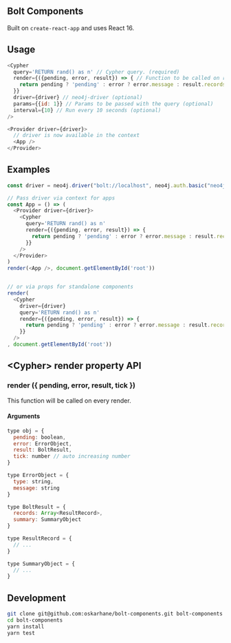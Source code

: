 ## Bolt Components

Built on `create-react-app` and uses React 16.

## Usage

```javascript
<Cypher
  query='RETURN rand() as n' // Cypher query. (required)
  render={({pending, error, result}) => { // Function to be called on render (required)
    return pending ? 'pending' : error ? error.message : result.records[0].get('n')
  }}
  driver={driver} // neo4j-driver (optional)
  params={{id: 1}} // Params to be passed with the query (optional)
  interval={10} // Run every 10 seconds (optional)
/>
```

```javascript
<Provider driver={driver}>
  // driver is now available in the context
  <App />
</Provider>

```

## Examples

```javascript
const driver = neo4j.driver("bolt://localhost", neo4j.auth.basic("neo4j", "password"))

// Pass driver via context for apps
const App = () => (
  <Provider driver={driver}>
    <Cypher
      query='RETURN rand() as n'
      render={({pending, error, result}) => {
        return pending ? 'pending' : error ? error.message : result.records[0].get('n')
      }}
    />
  </Provider>
)
render(<App />, document.getElementById('root'))


// or via props for standalone components
render(
  <Cypher
    driver={driver}
    query='RETURN rand() as n'
    render={({pending, error, result}) => {
      return pending ? 'pending' : error ? error.message : result.records[0].get('n')
    }}
  />
, document.getElementById('root'))


```

## &lt;Cypher> render property API

### render ({ pending, error, result, tick })
This function will be called on every render.

#### Arguments

```javascript
type obj = {
  pending: boolean,
  error: ErrorObject,
  result: BoltResult,
  tick: number // auto increasing number
}

type ErrorObject = {
  type: string,
  message: string
}

type BoltResult = {
  records: Array<ResultRecord>,
  summary: SummaryObject
}

type ResultRecord = {
  // ...
}

type SummaryObject = {
  // ...
}
```

## Development

```bash
git clone git@github.com:oskarhane/bolt-components.git bolt-components
cd bolt-components
yarn install
yarn test
```
